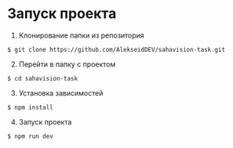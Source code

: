 # Запуск проекта

1. Клонирование папки из репозитория
```
$ git clone https://github.com/AlekseidDEV/sahavision-task.git
```
2. Перейти в папку с проектом

```
$ cd sahavision-task
```

3. Установка зависимостей

```
$ npm install
```

4. Запуск проекта

```
$ npm run dev
```




